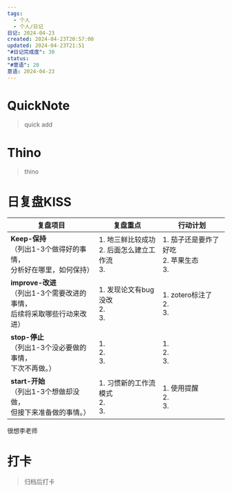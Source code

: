 ```yaml
---
tags:
  - 个人
  - 个人/日记
日记: 2024-04-23
created: 2024-04-23T20:57:00
updated: 2024-04-23T21:51
"#日记完成度": 30
status: 
"#意语": 20
意语: 2024-04-23
---
```

# QuickNote
> quick add

# Thino
> thino

# 日复盘KISS
| **复盘项目**                                             | **复盘重点**                          | **行动计划**                       |
| ---------------------------------------------------- | --------------------------------- | ------------------------------ |
| **Keep-保持**<br>（列出1-3个做得好的事情，<br>   分析好在哪里，如何保持）     | 1.  地三鲜比较成功<br>2. 后面怎么建立工作流<br>3. | 1.  茄子还是要炸了好吃<br>2. 苹果生态<br>3. |
| **improve-改进**<br>（列出1-3个需要改进的事情，<br>  后续将采取哪些行动来改进） | 1.  发现论文有bug没改<br>2. <br>3.       | 1.  zotero标注了<br>2. <br>3.     |
| **stop-停止**<br>（列出1-3个没必要做的事情，<br>下次不再做。）            | 1.  <br>2. <br>3.                 | 1.  <br>2. <br>3.              |
| **start-开始**<br>（列出1-3个想做却没做，<br>但接下来准备做的事情。）        | 1.  习惯新的工作流模式<br>2. <br>3.        | 1.  使用提醒<br>2. <br>3.          |

很想李老师

# 打卡
> 归档后打卡


